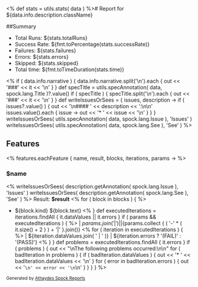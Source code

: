 <%
    def stats = utils.stats( data )
 %># Report for ${data.info.description.className}

##Summary

* Total Runs: ${stats.totalRuns}
* Success Rate: ${fmt.toPercentage(stats.successRate)}
* Failures: ${stats.failures}
* Errors:   ${stats.errors}
* Skipped:  ${stats.skipped}
* Total time: ${fmt.toTimeDuration(stats.time)}

<%
    if ( data.info.narrative ) {
        data.info.narrative.split('\n').each { out << '###' << it << '\n' }
    }
    def specTitle = utils.specAnnotation( data, spock.lang.Title )?.value()
    if ( specTitle ) {
        specTitle.split('\n').each { out << '###' << it << '\n' }
    }
    def writeIssuesOrSees = { issues, description ->
        if ( issues?.value() ) {
            out << '\n#### ' << description << ':\n\n'
            issues.value().each { issue ->
                out << '* ' << issue << '\n'
            }
        }
    }
    writeIssuesOrSees( utils.specAnnotation( data, spock.lang.Issue ), 'Issues' )
    writeIssuesOrSees( utils.specAnnotation( data, spock.lang.See ), 'See' )
%>

## Features
<%
    features.eachFeature { name, result, blocks, iterations, params ->
%>
### $name
<% 
 writeIssuesOrSees( description.getAnnotation( spock.lang.Issue ), 'Issues' )
 writeIssuesOrSees( description.getAnnotation( spock.lang.See ), 'See' )
%>
Result: **$result**
<%
        for ( block in blocks ) {
 %>
* ${block.kind} ${block.text}
<%
        }
        def executedIterations = iterations.findAll { it.dataValues || it.errors }
        if ( params && executedIterations ) {
 %>
 | ${params.join( ' | ' )} |
 |${params.collect { ( '-' * ( it.size() + 2 ) ) + '|' }.join()}
<%
            for ( iteration in executedIterations ) {
%> | ${iteration.dataValues.join( ' | ' )} | ${iteration.errors ? '(FAIL)' : '(PASS)'}
<%          }
        }
        def problems = executedIterations.findAll { it.errors }
        if ( problems ) {
            out << "\nThe following problems occurred:\n\n"
            for ( badIteration in problems ) {
                if ( badIteration.dataValues ) {
                    out << '* ' << badIteration.dataValues << '\n'
                }
                for ( error in badIteration.errors ) {
                    out << '```\n' << error << '\n```\n'
                }
            }
        }
    }
 %>

<small>Generated by <a href="<%out << com.athaydes.spockframework.report.SpockReportExtension.PROJECT_URL%>">Athaydes Spock Reports</a></small>